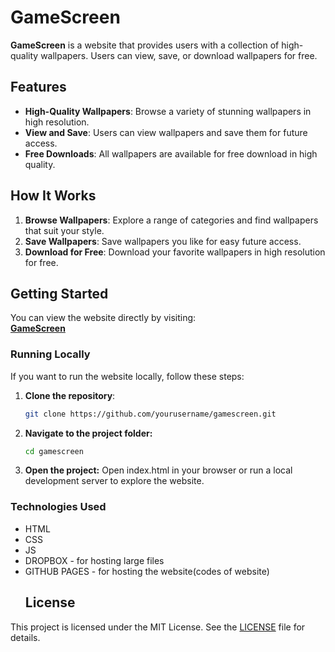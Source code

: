 # GameScreen

**GameScreen** is a website that provides users with a collection of high-quality wallpapers. Users can view, save, or download wallpapers for free.

## Features

- **High-Quality Wallpapers**: Browse a variety of stunning wallpapers in high resolution.
- **View and Save**: Users can view wallpapers and save them for future access.
- **Free Downloads**: All wallpapers are available for free download in high quality.

## How It Works

1. **Browse Wallpapers**: Explore a range of categories and find wallpapers that suit your style.
2. **Save Wallpapers**: Save wallpapers you like for easy future access.
3. **Download for Free**: Download your favorite wallpapers in high resolution for free.

## Getting Started

You can view the website directly by visiting:  
[**GameScreen**](https://ankit81413.github.io/GameScreen/)

### Running Locally

If you want to run the website locally, follow these steps:

1. **Clone the repository**:
   ```bash
   git clone https://github.com/yourusername/gamescreen.git
2. **Navigate to the project folder:**
   ```bash
   cd gamescreen
3. **Open the project:** Open index.html in your browser or run a local development server to explore the website.

### Technologies Used
- HTML
- CSS
- JS
- DROPBOX - for hosting large files
- GITHUB PAGES - for hosting the website(codes of website)
  ## License

This project is licensed under the MIT License. See the [LICENSE](LICENSE) file for details.


